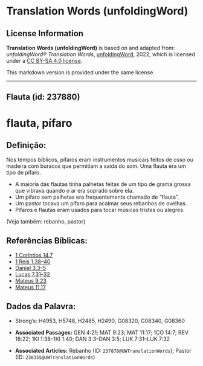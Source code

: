 # Translation Words (unfoldingWord)

## License Information

**Translation Words (unfoldingWord)** is based on and adapted from: _unfoldingWord® Translation Words_, [unfoldingWord](https://unfoldingword.org/utw), 2022, which is licensed under a [CC BY-SA 4.0 license](https://creativecommons.org/licenses/by-sa/4.0/legalcode.en).

This markdown version is provided under the same license.



--------------------------------

## Flauta (id: 237880)

flauta, pífaro
==============

Definição:
----------

Nos tempos bíblicos, pífaros eram instrumentos musicais feitos de osso ou madeira com buracos que permitiam a saída do som. Uma flauta era um tipo de pífaro. 

* A maioria das flautas tinha palhetas feitas de um tipo de grama grossa que vibrava quando o ar era soprado sobre ela.
* Um pífaro sem palhetas era frequentemente chamado de “flauta”.
* Um pastor tocava um pífaro para acalmar seus rebanhos de ovelhas.
* Pífaros e flautas eram usados para tocar músicas tristes ou alegres.

(Veja também: rebanho, pastor)

Referências Bíblicas:
---------------------

* [1 Coríntios 14\.7](https://ref.ly/1Cor14:7)
* [1 Reis 1\.38–40](https://ref.ly/1Kgs1:38-1Kgs1:40)
* [Daniel 3\.3–5](https://ref.ly/Dan3:3-Dan3:5)
* [Lucas 7\.31–32](https://ref.ly/Luke7:31-Luke7:32)
* [Mateus 9\.23](https://ref.ly/Matt9:23)
* [Mateus 11\.17](https://ref.ly/Matt11:17)

Dados da Palavra:
-----------------

* Strong’s: H4953, H5748, H2485, H2490, G08320, G08340, G08360

* **Associated Passages:** GEN 4:21; MAT 9:23; MAT 11:17; 1CO 14:7; REV 18:22; 1KI 1:38–1KI 1:40; DAN 3:3–DAN 3:5; LUK 7:31–LUK 7:32
* **Associated Articles:** Rebanho (ID: `237878@UWTranslationWords`); Pastor (ID: `238355@UWTranslationWords`)


